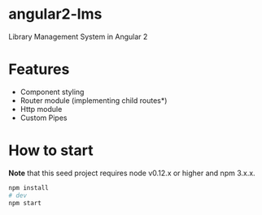 # angular2-lms
Library Management System in Angular 2
# Features

* Component styling
* Router module (implementing child routes*)
* Http module
* Custom Pipes

# How to start

**Note** that this seed project requires node v0.12.x or higher and npm 3.x.x.

```bash
npm install
# dev
npm start
```
